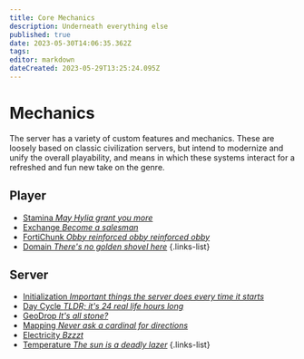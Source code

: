 ```yaml
---
title: Core Mechanics
description: Underneath everything else
published: true
date: 2023-05-30T14:06:35.362Z
tags: 
editor: markdown
dateCreated: 2023-05-29T13:25:24.095Z
---
```


# Mechanics
The server has a variety of custom features and mechanics. These are loosely based on classic civilization servers, but intend to modernize and unify the overall playability, and means in which these systems interact for a refreshed and fun new take on the genre.

## Player
- [Stamina *May Hylia grant you more*](/guide/mechanics/stamina)
- [Exchange *Become a salesman*](/guide/mechanics/exchange)
- [FortiChunk *Obby reinforced obby reinforced obby*](/guide/mechanics/fortichunk)
- [Domain *There's no golden shovel here*](/guide/mechanics/domain)
{.links-list}

## Server
- [Initialization *Important things the server does every time it starts*](/guide/mechanics/initialization)
- [Day Cycle *TLDR; it's 24 real life hours long*](/guide/mechanics/daycycle)
- [GeoDrop *It's all stone?*](/guide/mechanics/geodrop)
- [Mapping *Never ask a cardinal for directions*](/guide/mechanics/map)
- [Electricity *Bzzzt*](/guide/mechanics/electricity)
- [Temperature *The sun is a deadly lazer*](/guide/mechanics/temperature)
{.links-list}

